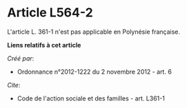 # Article L564-2

L'article L. 361-1 n'est pas applicable en Polynésie française.

**Liens relatifs à cet article**

_Créé par_:

  - Ordonnance n°2012-1222 du 2 novembre 2012 - art. 6

_Cite_:

  - Code de l'action sociale et des familles - art. L361-1
